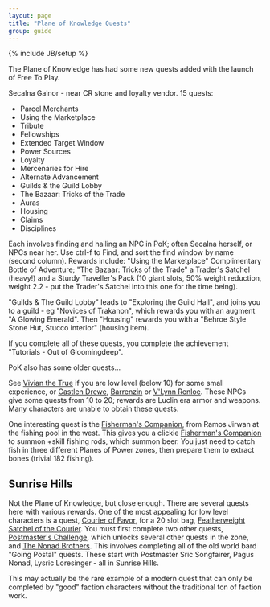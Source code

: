 ```yaml
---
layout: page
title: "Plane of Knowledge Quests"
group: guide
---
```

{% include JB/setup %}

The Plane of Knowledge has had some new quests added with the launch of Free To Play.

Secalna Galnor - near CR stone and loyalty vendor.  15 quests:

- Parcel Merchants
- Using the Marketplace
- Tribute
- Fellowships
- Extended Target Window
- Power Sources
- Loyalty
- Mercenaries for Hire
- Alternate Advancement
- Guilds & the Guild Lobby
- The Bazaar: Tricks of the Trade
- Auras
- Housing
- Claims
- Disciplines

Each involves finding and hailing an NPC in PoK; often Secalna herself, or NPCs near her.  Use ctrl-f to Find, and sort the find window by name (second column).  Rewards include: "Using the Marketplace" Complimentary Bottle of Adventure; "The Bazaar: Tricks of the Trade" a Trader's Satchel (heavy!) and a Sturdy Traveller's Pack (10 giant slots, 50% weight reduction, weight 2.2 - put the Trader's Satchel into this one for the time being).

"Guilds & The Guild Lobby" leads to "Exploring the Guild Hall", and joins you to a guild - eg "Novices of Trakanon", which rewards you with an augment "A Glowing Emerald".  Then "Housing" rewards you with a "Behroe Style Stone Hut, Stucco interior" (housing item).

If you complete all of these quests, you complete the achievement "Tutorials - Out of Gloomingdeep".

PoK also has some older quests...

See [Vivian the True](http://eqbeastiary.allakhazam.com/search.shtml?id=18497) if you are low level (below 10) for some small experience, or [Castlen Drewe](http://eqbeastiary.allakhazam.com/search.shtml?id=18504), [Barrenzin](http://eqbeastiary.allakhazam.com/search.shtml?id=18623) or [V'Lynn Renloe](http://eqbeastiary.allakhazam.com/search.shtml?id=18679).  These NPCs give some quests from 10 to 20; rewards are Luclin era armor and weapons.  Many characters are unable to obtain these quests.

One interesting quest is the [Fisherman's Companion](http://everquest.allakhazam.com/db/quest.html?quest=2236), from Ramos Jirwan at the fishing pool in the west.  This gives you a clickie [Fisherman's Companion](http://everquest.allakhazam.com/db/item.html?item=16653) to summon +skill fishing rods, which summon beer.  You just need to catch fish in three different Planes of Power zones, then prepare them to extract bones (trivial 182 fishing).

## Sunrise Hills

Not the Plane of Knowledge, but close enough.  There are several quests here with various rewards.  One of the most appealing for low level characters is a quest, [Courier of Favor](http://everquest.allakhazam.com/db/quest.html?quest=5522), for a 20 slot bag, [Featherweight Satchel of the Courier](http://everquest.allakhazam.com/db/item.html?item=100133).  You must first complete two other quests, [Postmaster's Challenge](http://everquest.allakhazam.com/db/quest.html?quest=5521), which unlocks several other quests in the zone, and [The Nonad Brothers](http://everquest.allakhazam.com/db/quest.html?quest=5300).  This involves completing all of the old world bard "Going Postal" quests.  These start with Postmaster Sric Songfairer, Pagus Nonad, Lysric Loresinger - all in Sunrise Hills.

This may actually be the rare example of a modern quest that can only be completed by "good" faction characters without the traditional ton of faction work.
